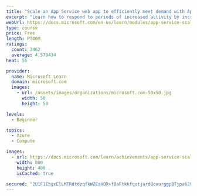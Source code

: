 ```yaml
---
title: "Scale an App Service web app to efficiently meet demand with App Service scale up and scale out"
excerpt: "Learn how to respond to periods of increased activity by incrementally increasing the resources available and then freeing these resources when activity drops."
webUrl: https://docs.microsoft.com/en-us/learn/modules/app-service-scale-up-scale-out/
type: course
price: Free
length: PT46M
ratings:
  count: 3462
  average: 4.579434
heat: 56

provider:
  name: Microsoft Learn
  domain: microsoft.com
  images:
    - url: /assets/images/organizations/microsoft.com-50x50.jpg
      width: 50
      height: 50

levels:
  - Beginner

topics:
  - Azure
  - Compute

images:
  - url: https://docs.microsoft.com/learn/achievements/app-service-scale-up-scale-out-social.png
    width: 800
    height: 400
    isCached: true

secured: "2U1F1EbgxElLMTRdtdzqfkWZEsHBR+f0aFtkkfqutjardQouurggpBTjpa629pMiNY0nTfUF7d4bVUv2Su8ANZsbGSVtabiluY3vMtmZP5fkFK4FO1EV4SN8ath+t79XEKMm+L3srctkuyM2ftyOrjG4BjbIK6uhsbtiaAsISsHjXyBkKri6rJDK5jrtoaBxP3X174Wiie/QGF5wkVvnNIRPpF959YFiW2QVXzCv5pYTILjPWIFhZ74UvuyADHvjMY3Dp2JQn2Vs+nTSp6Wd2GN5Sivv6ndhQTPEZrcydEjHTSfl3Qf00mCO1HxGz3V9EuAlHgI+QUT0dvf61005ltOFGmlEs+NRdFjxAk6Nttudo2TQlu7T9epVGvUS1hWdRTuLNcWH2GGNv9xGAoTSDvmCkxE2LXa2ADdlX00OPi0=;pqXK3qzjntEp7jT3UR9rxw=="
---
```


